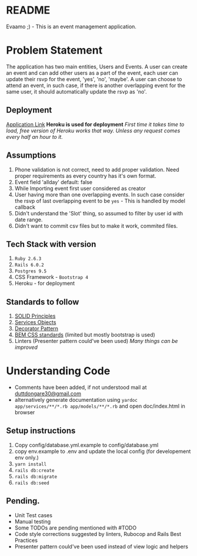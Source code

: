 # README

Evaamo ;) - This is an event management application. 

# Problem Statement

The application has two main entities, Users and Events.
A user can create an event and can add other users as a part of the event, each user can update their rsvp for the event, 'yes', 'no', 'maybe'.
A user can choose to attend an event, in such case, if there is another overlapping event for the same user, it should automatically update the rsvp as 'no'.

## Deployment
[Application Link](http://datt-events-demo.herokuapp.com/)
**Heroku is used for deployment**
*First time it takes time to load, free version of Heroku works that way. Unless any request comes every half an hour to it.*

## Assumptions

1. Phone validation is not correct, need to add proper validation. Need proper requirements as every country has it's own format.
2. Event field 'allday' default: false
3. While Importing event first user considered as creator
4. User having more than one overlapping events. In such case consider the rsvp of last overlapping event to be `yes` - This is handled by model callback
5. Didn't understand the 'Slot' thing, so assumed to filter by user id with date range.
6. Didn't want to commit csv files but to make it work, commited files.

## Tech Stack with version
  1. `Ruby 2.6.3`
  2. `Rails 6.0.2`
  3. `Postgres 9.5`
  4. CSS Framework - `Bootstrap 4`
  5. Heroku - for deployment

## Standards to follow
  1. [SOLID Principles](https://en.wikipedia.org/wiki/SOLID)
  2. [Services Objects](https://medium.com/@scottdomes/service-objects-in-rails-75ca74214b77)
  3. [Decorator Pattern](https://github.com/amatsuda/active_decorator)
  4. [BEM CSS standards](https://en.bem.info/methodology/quick-start/) (limited but mostly bootstrap is used)
  5. Linters
  (Presenter pattern could've been used)
  *Many things can be improved*

# Understanding Code 
  - Comments have been added, if not understood mail at duttdongare30@gmail.com
  - alternatively generate documentation using `yardoc app/services/**/*.rb app/models/**/*.rb` and open doc/index.html in browser


## Setup instructions
  1. Copy config/database.yml.example to config/database.yml
  2. copy env.example to .env and update the local config (for developement env only.)
  2. `yarn install`
  3. `rails db:create`
  4. `rails db:migrate`
  5. `rails db:seed`

## Pending.
  - Unit Test cases
  - Manual testing
  - Some TODOs are pending mentioned with #TODO
  - Code style corrections suggested by linters, Rubocop and Rails Best Practices
  - Presenter pattern could've been used instead of view logic and helpers